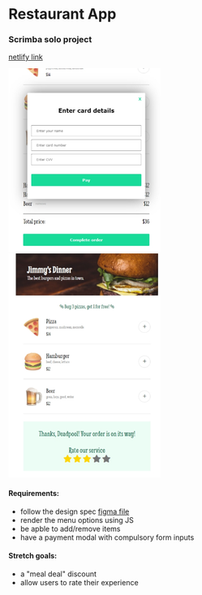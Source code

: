 # Restaurant App

### Scrimba solo project

[netlify link](agnkos-restaurant-app.netlify.app)

 <img src="images/screen2.jpg" width="300">
 <img src="images/screen3.jpg" width="300">

#### Requirements:
- follow the design spec [figma file](https://www.figma.com/file/Hdgwo69Dym9vVsxbuPbl0h/Mobile-Restaurant-Menu?node-id=0%3A1)
- render the menu options using JS
- be apble to add/remove items
- have a payment modal with compulsory form inputs

#### Stretch goals: 
- a "meal deal" discount
- allow users to rate their experience
